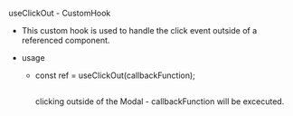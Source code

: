 useClickOut - CustomHook

-   This custom hook is used to handle the click event outside of a referenced component.

-   usage

    -   const ref = useClickOut(callbackFunction);

        ## <Modal ref={ref}>

        </Modal>

        clicking outside of the Modal - callbackFunction will be excecuted.
